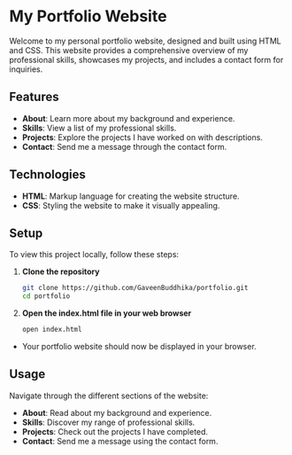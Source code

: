 # My Portfolio Website

Welcome to my personal portfolio website, designed and built using HTML and CSS. This website provides a comprehensive overview of my professional skills, showcases my projects, and includes a contact form for inquiries.

## Features

- **About**: Learn more about my background and experience.
- **Skills**: View a list of my professional skills.
- **Projects**: Explore the projects I have worked on with descriptions.
- **Contact**: Send me a message through the contact form.

## Technologies

- **HTML**: Markup language for creating the website structure.
- **CSS**: Styling the website to make it visually appealing.

## Setup

To view this project locally, follow these steps:

1. **Clone the repository**
    ```bash
    git clone https://github.com/GaveenBuddhika/portfolio.git
    cd portfolio
    ```

2. **Open the index.html file in your web browser**
    ```bash
    open index.html
    ```

- Your portfolio website should now be displayed in your browser.

## Usage

Navigate through the different sections of the website:

- **About**: Read about my background and experience.
- **Skills**: Discover my range of professional skills.
- **Projects**: Check out the projects I have completed.
- **Contact**: Send me a message using the contact form.



